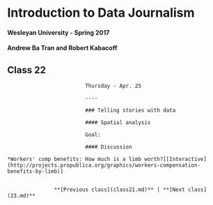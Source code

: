 # Introduction to Data Journalism
  
  #### Wesleyan University - Spring 2017
  
  **Andrew Ba Tran and Robert Kabacoff**
  
  ## Class 22
                             Thursday - Apr. 25
                             
                             ----
                             
                             ### Telling stories with data
                             
                             #### Spatial analysis
                             
                             Goal: 
                             
                             #### Discussion
                             
    *Workers' comp benefits: How much is a limb worth?[[Interactive](http://projects.propublica.org/graphics/workers-compensation-benefits-by-limb)]
                                 
                   
                   **[Previous class](class21.md)** | **[Next class](23.md)**
